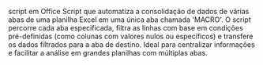  script em Office Script que automatiza a consolidação de dados de várias abas de uma planilha Excel em uma única aba chamada 'MACRO'. O script percorre cada aba especificada, filtra as linhas com base em condições pré-definidas (como colunas com valores nulos ou específicos) e transfere os dados filtrados para a aba de destino. Ideal para centralizar informações e facilitar a análise em grandes planilhas com múltiplas abas.
